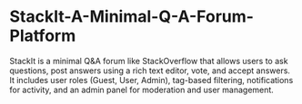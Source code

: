 # StackIt-A-Minimal-Q-A-Forum-Platform
StackIt is a minimal Q&amp;A forum like StackOverflow that allows users to ask questions, post answers using a rich text editor, vote, and accept answers. It includes user roles (Guest, User, Admin), tag-based filtering, notifications for activity, and an admin panel for moderation and user management.
